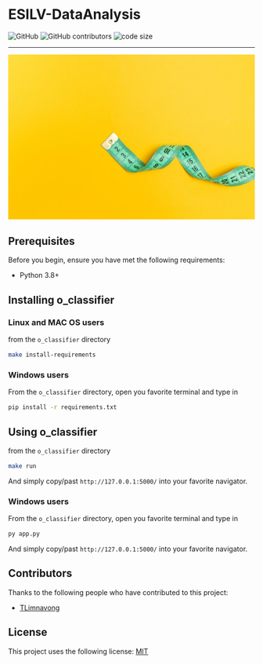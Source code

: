 # ESILV-DataAnalysis

![GitHub](https://img.shields.io/github/license/Madjakul/ESILV-DataAnalysis) ![GitHub contributors](https://img.shields.io/github/contributors/Madjakul/ESILV-DataAnalysis) ![code size](https://img.shields.io/github/languages/code-size/Madjakul/ESILV-DataAnalysis)
___

<p align="center">
  <img src="https://github.com/Madjakul/ESILV-DataAnalysis/blob/main/assets/o_classifier.jpg" />
</p>


## Prerequisites

Before you begin, ensure you have met the following requirements:

* Python 3.8+


## Installing o_classifier

### Linux and MAC OS users

from the ```o_classifier``` directory
```bash
make install-requirements
```

### Windows users

From the ```o_classifier``` directory, open you favorite terminal and type in
```bash
pip install -r requirements.txt
```

## Using o_classifier

from the ```o_classifier``` directory
```bash
make run
```
And simply copy/past ```http://127.0.0.1:5000/``` into your favorite navigator.

### Windows users

From the ```o_classifier``` directory, open you favorite terminal and type in
```bash
py app.py
```
And simply copy/past ```http://127.0.0.1:5000/``` into your favorite navigator.


## Contributors

Thanks to the following people who have contributed to this project:

* [TLimnavong]


## License
This project uses the following license: [MIT]


[TLimnavong]: https://github.com/TLimnavong
[MIT]: https://github.com/Madjakul/ESILV-DataAnalysis/blob/main/LICENSE
